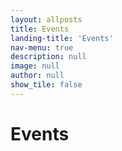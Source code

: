 ```yaml
---
layout: allposts
title: Events
landing-title: 'Events'
nav-menu: true
description: null
image: null
author: null
show_tile: false
---
```


<h1>Events</h1>
